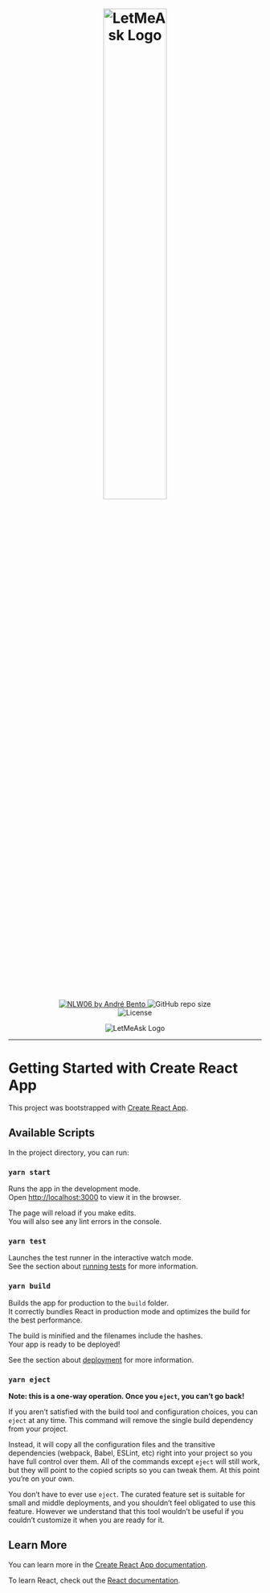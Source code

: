 <h1 align="center">
  <a href="https://github.com/AndreBento/letmeask-nlw06">
    <img alt="LetMeAsk Logo" src="https://github.com/AndreBento/letmeask-nlw06/public/images/banner.png" width="50%" />
  </a>
</h1>

<p align="center">
  <a href="https://github.com/AndreBento">
  <img alt="NLW06 by André Bento" src="https://img.shields.io/badge/-Github-5659EB?style=for-the-badge&link=https://github.com/AndreBento" />
  </a>
   <img alt="GitHub repo size" src="https://img.shields.io/github/repo-size/AndreBento/letmeask-nlw06?style=for-the-badge">
	<br />
  <img alt="License" src="https://img.shields.io/badge/license-MIT-5965e0?style=for-the-badge">
</p>
<p align="center">
    <img alt="LetMeAsk Logo" src="https://github.com/AndreBento/letmeask-nlw06/public/images/thumbnail.svg?raw=true" />
</p>

---


# Getting Started with Create React App

This project was bootstrapped with [Create React App](https://github.com/facebook/create-react-app).

## Available Scripts

In the project directory, you can run:

### `yarn start`

Runs the app in the development mode.\
Open [http://localhost:3000](http://localhost:3000) to view it in the browser.

The page will reload if you make edits.\
You will also see any lint errors in the console.

### `yarn test`

Launches the test runner in the interactive watch mode.\
See the section about [running tests](https://facebook.github.io/create-react-app/docs/running-tests) for more information.

### `yarn build`

Builds the app for production to the `build` folder.\
It correctly bundles React in production mode and optimizes the build for the best performance.

The build is minified and the filenames include the hashes.\
Your app is ready to be deployed!

See the section about [deployment](https://facebook.github.io/create-react-app/docs/deployment) for more information.

### `yarn eject`

**Note: this is a one-way operation. Once you `eject`, you can’t go back!**

If you aren’t satisfied with the build tool and configuration choices, you can `eject` at any time. This command will remove the single build dependency from your project.

Instead, it will copy all the configuration files and the transitive dependencies (webpack, Babel, ESLint, etc) right into your project so you have full control over them. All of the commands except `eject` will still work, but they will point to the copied scripts so you can tweak them. At this point you’re on your own.

You don’t have to ever use `eject`. The curated feature set is suitable for small and middle deployments, and you shouldn’t feel obligated to use this feature. However we understand that this tool wouldn’t be useful if you couldn’t customize it when you are ready for it.

## Learn More

You can learn more in the [Create React App documentation](https://facebook.github.io/create-react-app/docs/getting-started).

To learn React, check out the [React documentation](https://reactjs.org/).
